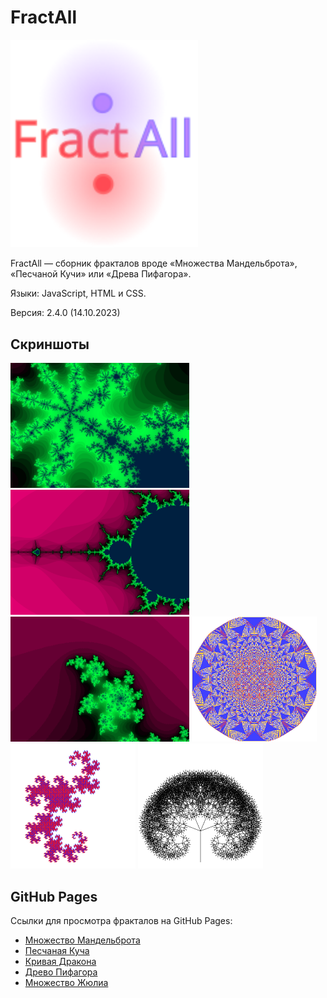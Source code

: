# FractAll
<img src="logo.svg" width="300">

FractAll — сборник фракталов вроде «Множества Мандельброта», «Песчаной Кучи» или «Древа Пифагора».

Языки: JavaScript, HTML и CSS.

Версия: 2.4.0 (14.10.2023)

## Скриншоты
<img src="Mandelbrot/img1.png" height="200">
<img src="Mandelbrot/img3.png" height="200">
<img src="Julia/img1.png" height="200">
<img src="SandBuch/img1.png" height="200">
<img src="DragonCurve/img1.png" height="200">
<img src="PythagorasTree/img4.png" height="200">

## GitHub Pages
Ссылки для просмотра фракталов на GitHub Pages:
- [Множество Мандельброта](https://megospc.github.io/FractAll/Mandelbrot)
- [Песчаная Куча](https://megospc.github.io/FractAll/SandBuch)
- [Кривая Дракона](https://megospc.github.io/FractAll/DragonCurve)
- [Древо Пифагора](https://megospc.github.io/FractAll/PythagorasTree)
- [Множество Жюлиа](https://megospc.github.io/FractAll/Julia)